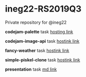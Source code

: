 # ineg22-RS2019Q3

Private repository for @ineg22

**codejam-palette** task [hosting link](https://sad-panini-fb316c.netlify.com/)

**codejam-image-api** task [hostink link](https://dreamy-booth-5fb026.netlify.com/)

**fancy-weather** task [hostink link](https://unruffled-gates-6f38e2.netlify.com/)

**simple-piskel-clone** task [hostink link](https://adoring-jennings-99b6bc.netlify.com/)

**presentation** task [md link](presentation.md)
